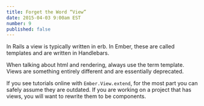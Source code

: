 ```yaml
---
title: Forget the Word “View”
date: 2015-04-03 9:00am EST
number: 9
published: false
---
```


In Rails a view is typically written in erb. In Ember, these are called templates and are written in Handlebars.

When talking about html and rendering, always use the term template. Views are something entirely different and are essentially deprecated.

If you see tutorials online with `Ember.View.extend`, for the most part you can safely assume they are outdated. If you are working on a project that has views, you will want to rewrite them to be components.
